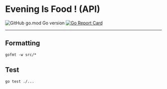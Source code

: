 # Evening Is Food ! (API)

![GitHub go.mod Go version](https://img.shields.io/github/go-mod/go-version/shinYeongHyeon/eveningIsFood-api)
[![Go Report Card](https://goreportcard.com/badge/github.com/shinYeongHyeon/eveningIsFood-api)](https://goreportcard.com/report/github.com/shinYeongHyeon/eveningIsFood-api)  

---
## Formatting
```shell
gofmt -w src/*
```

## Test
```shell
go test ./...
```
